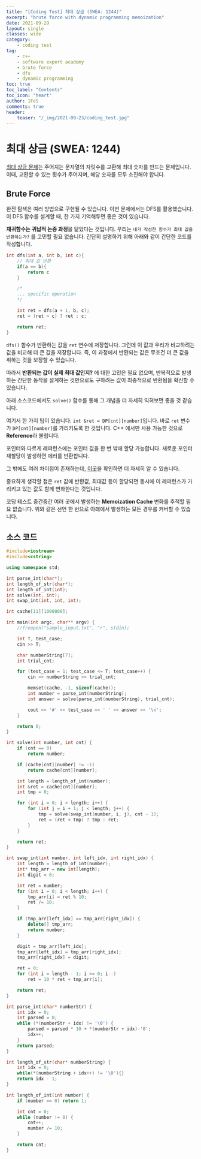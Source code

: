 ```yaml
---
title: "[Coding Test] 최대 상금 (SWEA: 1244)"
excerpt: "brute force with dynamic programming memoization"
date: 2021-09-29
layout: single
classes: wide
category:
    - coding test
tag:
    - c++
    - software expert academy
    - brute force
    - dfs
    - dynamic programming
toc: true
toc_label: "Contents"
toc_icon: "heart"
author: 1FeS
comments: true
header:
    teaser: "/_img/2021-09-23/coding_test.jpg"
---
```


# 최대 상금 (SWEA: 1244)

[최대 상금 문제](https://swexpertacademy.com/main/code/problem/problemDetail.do?contestProbId=AV15Khn6AN0CFAYD)는 주어지는 문자열의 자릿수를 교환해 최대 숫자를 만드는 문제입니다. 이때, 교환할 수 있는 횟수가 주어지며, 해당 숫자를 모두 소진해야 합니다.

## Brute Force

완전 탐색은 여러 방법으로 구현될 수 있습니다. 이번 문제에서는 DFS를 활용했습니다. 이 DFS 함수를 설계할 때, 한 가지 기억해두면 좋은 것이 있습니다.

**재귀함수는 귀납적 논증 과정**을 닮았다는 것입니다. 우리는 `내가 작성한 함수가 최대 값을 반환하는가?` 를 고민할 필요 없습니다. 간단히 설명하기 위해 아래와 같이 간단한 코드를 작성합니다.

```cpp
int dfs(int a, int b, int c){
    // 최대 값 반환
    if(a == b){
        return c
    }

    /*
    ... specific operation
    */

    int ret = dfs(a + 1, b, c);
    ret = (ret > c) ? ret : c;

    return ret;
}
```

`dfs()` 함수가 반환하는 값을 `ret` 변수에 저장합니다. 그런데 이 값과 우리가 비교하려는 값을 비교해 더 큰 값을 저장합니다. 즉, 이 과정에서 반환되는 값은 무조건 더 큰 값을 취하는 것을 보장할 수 있습니다.

따라서 **반환되는 값이 실제 최대 값인지?** 에 대한 고민은 필요 없으며, 반복적으로 발생하는 간단한 동작을 설계하는 것만으로도 구하려는 값이 최종적으로 반환됨을 확신할 수 있습니다. 

아래 소스코드에서도 `solve()` 함수를 통해 그 개념을 더 자세히 익혀보면 좋을 것 같습니다.

여기서 한 가지 팁이 있습니다. `int &ret = DP[cnt][number]`입니다. 바로 `ret` 변수가 `DP[cnt][number]`를 가리키도록 한 것입니다. C++ 에서만 사용 가능한 것으로 **Reference**라 불립니다. 

포인터와 다르게 레퍼런스에는 포인터 값을 한 번 밖에 할당 가능합니다. 새로운 포인터 재할당이 발생하면 에러를 반환합니다. 

그 밖에도 여러 차이점이 존재하는데, [이곳](https://www.geeksforgeeks.org/pointers-vs-references-cpp/)을 확인하면 더 자세히 알 수 있습니다.

중요하게 생각할 점은 `ret` 값에 반환값, 최대값 등이 할당되면 동시에 이 레퍼런스가 가리키고 있는 값도 함께 변화한다는 것입니다. 

코딩 테스트 중간중간 여러 곳에서 발생하는 **Memoization Cache** 변화를 추적할 필요 없습니다. 위와 같은 선언 한 번으로 아래에서 발생하는 모든 경우를 커버할 수 있습니다.

## 소스 코드

```cpp
#include<iostream>
#include<cstring>

using namespace std;

int parse_int(char*);
int length_of_str(char*);
int length_of_int(int);
int solve(int, int);
int swap_int(int, int, int);

int cache[11][1000000];

int main(int argc, char** argv) {
	//freopen("sample_input.txt", "r", stdin);

	int T, test_case;
	cin >> T;

	char numberString[7];
	int trial_cnt;

	for (test_case = 1; test_case <= T; test_case++) {
		cin >> numberString >> trial_cnt;

		memset(cache, -1, sizeof(cache));
		int number = parse_int(numberString);
		int answer = solve(parse_int(numberString), trial_cnt);

		cout << '#' << test_case << ' ' << answer << '\n';
	}

	return 0;
}

int solve(int number, int cnt) {
	if (cnt == 0)
		return number;

	if (cache[cnt][number] != -1)
		return cache[cnt][number];

	int length = length_of_int(number);
	int &ret = cache[cnt][number];
	int tmp = 0;

	for (int i = 0; i < length; i++) {
		for (int j = i + 1; j < length; j++) {
			tmp = solve(swap_int(number, i, j), cnt - 1);
			ret = (ret < tmp) ? tmp : ret;
		}
	}

	return ret;
}

int swap_int(int number, int left_idx, int right_idx) {
	int length = length_of_int(number);
	int* tmp_arr = new int[length];
	int digit = 0;

	int ret = number;
	for (int i = 0; i < length; i++) {
		tmp_arr[i] = ret % 10;
		ret /= 10;
	}

	if (tmp_arr[left_idx] == tmp_arr[right_idx]) {
		delete[] tmp_arr;
		return number;
	}

	digit = tmp_arr[left_idx];
	tmp_arr[left_idx] = tmp_arr[right_idx];
	tmp_arr[right_idx] = digit;

	ret = 0;
	for (int i = length - 1; i >= 0; i--)
		ret = 10 * ret + tmp_arr[i];

	return ret;
}

int parse_int(char* numberStr) {
	int idx = 0;
	int parsed = 0;
	while (*(numberStr + idx) != '\0') {
		parsed = parsed * 10 + *(numberStr + idx)-'0';
		idx++;
	}
	return parsed;
}

int length_of_str(char* numberString) {
	int idx = 0;
	while(*(numberString + idx++) != '\0'){}
	return idx - 1;
}

int length_of_int(int number) {
	if (number == 0) return 1;

	int cnt = 0;
	while (number != 0) {
		cnt++;
		number /= 10;
	}

	return cnt;
}
```